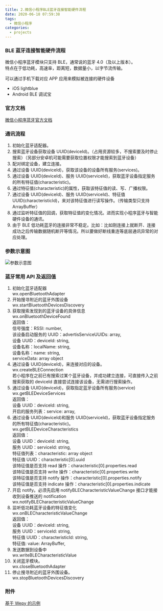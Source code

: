 ```yaml
---
title: 2.微信小程序BLE蓝牙连接智能硬件流程
date: 2020-06-18 07:59:38
tags:
  - 微信小程序
categories:
  - projects
---
```


### BLE 蓝牙连接智能硬件流程

微信小程序蓝牙模块只支持 BLE，通常说的蓝牙 4.0（及以上版本）。  
特点在于低功耗，高速率，距离短，数据量小，以字节流传输。

可以通过手机下载对应 APP 应用来模拟被连接的硬件设备

- iOS lightblue
- Android BLE 调试宝

<!-- more -->

### 官方文档

[微信小程序蓝牙官方文档](https://developers.weixin.qq.com/miniprogram/dev/api/device/bluetooth/wx.startBluetoothDevicesDiscovery.html)

### 通讯流程

1. 初始化蓝牙适配器。
2. 搜索蓝牙设备获取设备 UUID(deviceId)。（占用资源较多，不搜索要及时停止搜索）（另部分安卓机可能需要获取位置权限才能搜索到蓝牙设备）
3. 配对绑定设备，建立连接。
4. 通过设备 UUID(deviceId)，获取该设备的设备所有服务(services)。
5. 通过设备 UUID(deviceId)、服务 UUID(serviceId)，获取蓝牙设备指定服务的所有特征值(characteristic)。
6. 通过特征值(characteristic)的属性，获取该特征值的读、写、广播权限。
7. 通过设备 UUID(deviceId)、服务 UUID(serviceId)、特征值 UUID(characteristicId)，来对该特征值进行读写操作。（传输类型只支持 ArrayBuffer）
8. 通过监听特征值的回调，获取特征值的变化情况。进而实现小程序蓝牙与智能硬件设备的通讯。
9. 由于 BLE 低功耗蓝牙的连接非常不稳定。比如：比如刚连接上就断开、连接成功之后传输数据随机断开等情况。所以要做好断线重连等底层通讯异常的对应处理。

### 参数示意图

![参数示意图](../../../../images/image_2_1.jpg)

### 蓝牙常用 API 及返回值

1. 初始化蓝牙适配器  
   wx.openBluetoothAdapter
2. 开始搜寻附近的蓝牙外围设备  
   wx.startBluetoothDevicesDiscovery
3. 获取搜索发现到的蓝牙设备的具体信息  
   wx.onBluetoothDeviceFound  
   返回值：  
   信号强度：RSSI: number,  
   该设备启动服务的 UUID：advertisServiceUUIDs: array,  
   设备 UUID：deviceId: string,  
   设备名称：localName: string,  
   设备名称：name: string,  
   serviceData: array object
4. 通过设备 UUID(deviceId)，来连接对应的设备。  
   wx.createBLEConnection  
   若小程序在之前已有搜索过某个蓝牙设备，并成功建立连接，可直接传入之前搜索获取的 deviceId 直接尝试连接该设备，无需进行搜索操作。
5. 通过设备 UUID(deviceId)，获取指定蓝牙设备所有服务(service)  
   wx.getBLEDeviceServices  
   返回值：  
   设备 UUID：deviceId: string,  
   开启的服务列表：service: array,
6. 通过设备 UUID(deviceId)和服务 UUID(serviceId)，获取蓝牙设备指定服务的所有特征值(characteristic)。  
   wx.getBLEDeviceCharacteristics  
   返回值：  
   设备 UUID：deviceId: string,  
   服务 UUID：serviceId: string,  
   特征值列表：characteristic: array object  
   特征值 UUID：characteristic[0].uuid  
   该特征值是否支持 read 操作：characteristic[0].properties.read  
   该特征值是否支持 write 操作：characteristic[0].properties.write  
   该特征值是否支持 notify 操作：characteristic[0].properties.notify  
   该特征值是否支持 indicate 操作：characteristic[0].properties.indicate
7. 开启 notify。必须先启用 notifyBLECharacteristicValueChange 接口才能接收到设备推送的 notification  
   wx.notifyBLECharacteristicValueChange
8. 监听低功耗蓝牙设备的特征值变化  
   wx.onBLECharacteristicValueChange  
   返回值：  
   设备 UUID：deviceId: string,  
   服务 UUID：serviceId: string,  
   特征值 UUID：characteristicId: string,  
   特征值: value: ArrayBuffer,
9. 发送数据到设备中  
   wx.writeBLECharacteristicValue
10. 关闭蓝牙模块。  
    wx.closeBluetoothAdapter
11. 停止搜寻附近的蓝牙外围设备。  
    wx.stopBluetoothDevicesDiscovery

### 附件

[基于 Wepy 的示例](../../../../assets/assets_2_1.wpy)
